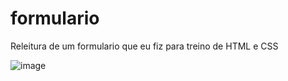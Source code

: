 # formulario
Releitura de um formulario que eu fiz para treino de HTML e CSS

![image](https://user-images.githubusercontent.com/88861236/214975917-d88847ac-12a3-4c88-adb1-02f634543da3.png)
